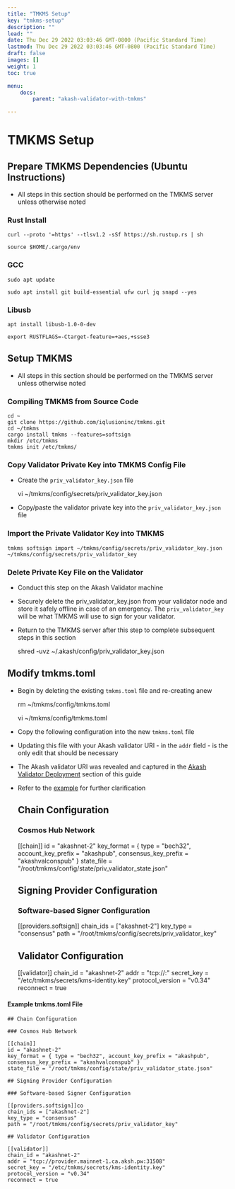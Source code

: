 ```yaml
---
title: "TMKMS Setup"
key: "tmkms-setup"
description: ""
lead: ""
date: Thu Dec 29 2022 03:03:46 GMT-0800 (Pacific Standard Time)
lastmod: Thu Dec 29 2022 03:03:46 GMT-0800 (Pacific Standard Time)
draft: false
images: []
weight: 1
toc: true

menu:
    docs:
        parent: "akash-validator-with-tmkms"

---
```

TMKMS Setup
===========

Prepare TMKMS Dependencies (Ubuntu Instructions)
------------------------------------------------

*   All steps in this section should be performed on the TMKMS server unless otherwise noted

### **Rust Install**

    curl --proto '=https' --tlsv1.2 -sSf https://sh.rustup.rs | sh
    
    source $HOME/.cargo/env
    

### **GCC**

    sudo apt update
    
    sudo apt install git build-essential ufw curl jq snapd --yes
    

### **Libusb**

    apt install libusb-1.0-0-dev
    
    export RUSTFLAGS=-Ctarget-feature=+aes,+ssse3
    

Setup TMKMS
-----------

*   All steps in this section should be performed on the TMKMS server unless otherwise noted

### Compiling TMKMS from Source Code

    cd ~
    git clone https://github.com/iqlusioninc/tmkms.git
    cd ~/tmkms
    cargo install tmkms --features=softsign
    mkdir /etc/tmkms
    tmkms init /etc/tmkms/
    

### Copy Validator Private Key into TMKMS Config File

*   Create the `priv_validator_key.json` file

    vi ~/tmkms/config/secrets/priv_validator_key.json
    

*   Copy/paste the validator private key into the `priv_validator_key.json` file

### **Import the Private Validator Key into TMKMS**

    tmkms softsign import ~/tmkms/config/secrets/priv_validator_key.json ~/tmkms/config/secrets/priv_validator_key
    

### **Delete Private Key File on the Validator**

*   Conduct this step on the Akash Validator machine
*   Securely delete the priv\_validator\_key.json from your validator node and store it safely offline in case of an emergency. The `priv_validator_key` will be what TMKMS will use to sign for your validator.
*   Return to the TMKMS server after this step to complete subsequent steps in this section

    shred -uvz ~/.akash/config/priv_validator_key.json
    

**Modify tmkms.toml**
---------------------

*   Begin by deleting the existing `tmkms.toml` file and re-creating anew

    rm ~/tmkms/config/tmkms.toml
    
    vi ~/tmkms/config/tmkms.toml
    

*   Copy the following configuration into the new `tmkms.toml` file
*   Updating this file with your Akash validator URI - in the `addr` field - is the only edit that should be necessary
*   The Akash validator URI was revealed and captured in the [Akash Validator Deployment](../../../../validating/akash-validator-with-tmkms-and-stunnel/akash-validator-deployment.md) section of this guide
*   Refer to the [example](tmkms-setup.md#example-tmkms.toml-file) for further clarification

    ## Chain Configuration
    
    ### Cosmos Hub Network
    
    [[chain]]
    id = "akashnet-2"
    key_format = { type = "bech32", account_key_prefix = "akashpub", consensus_key_prefix = "akashvalconspub" }
    state_file = "/root/tmkms/config/state/priv_validator_state.json"
    
    ## Signing Provider Configuration
    
    ### Software-based Signer Configuration
    
    [[providers.softsign]]
    chain_ids = ["akashnet-2"]
    key_type = "consensus"
    path = "/root/tmkms/config/secrets/priv_validator_key"
    
    ## Validator Configuration
    
    [[validator]]
    chain_id = "akashnet-2"
    addr = "tcp://<akash-provider-address>:<akash-deployment-port>"
    secret_key = "/etc/tmkms/secrets/kms-identity.key"
    protocol_version = "v0.34"
    reconnect = true
    

#### Example tmkms.toml File

    ## Chain Configuration
    
    ### Cosmos Hub Network
    
    [[chain]]
    id = "akashnet-2"
    key_format = { type = "bech32", account_key_prefix = "akashpub", consensus_key_prefix = "akashvalconspub" }
    state_file = "/root/tmkms/config/state/priv_validator_state.json"
    
    ## Signing Provider Configuration
    
    ### Software-based Signer Configuration
    
    [[providers.softsign]]co
    chain_ids = ["akashnet-2"]
    key_type = "consensus"
    path = "/root/tmkms/config/secrets/priv_validator_key"
    
    ## Validator Configuration
    
    [[validator]]
    chain_id = "akashnet-2"
    addr = "tcp://provider.mainnet-1.ca.aksh.pw:31508"
    secret_key = "/etc/tmkms/secrets/kms-identity.key"
    protocol_version = "v0.34"
    reconnect = true